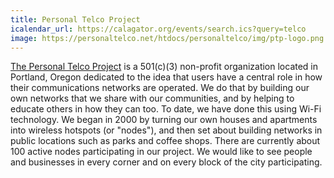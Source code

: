```yaml
---
title: Personal Telco Project
icalendar_url: https://calagator.org/events/search.ics?query=telco
image: https://personaltelco.net/htdocs/personaltelco/img/ptp-logo.png
---
```


[The Personal Telco Project](https://personaltelco.net/) is a 501(c)(3) non-profit organization located in Portland, Oregon dedicated to the idea that users have a central role in how their communications networks are operated. We do that by building our own networks that we share with our communities, and by helping to educate others in how they can too. To date, we have done this using Wi-Fi technology. We began in 2000 by turning our own houses and apartments into wireless hotspots (or "nodes"), and then set about building networks in public locations such as parks and coffee shops. There are currently about 100 active nodes participating in our project. We would like to see people and businesses in every corner and on every block of the city participating. 
